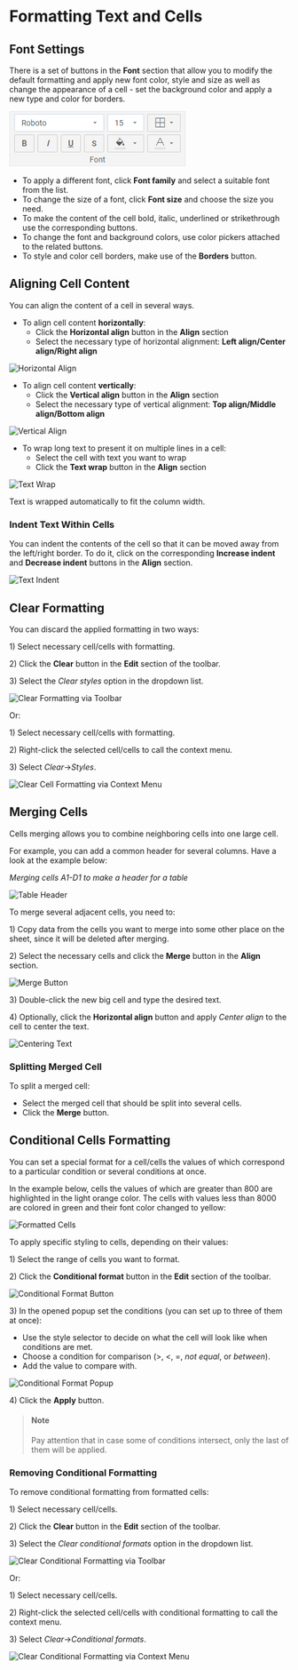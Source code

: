 # Formatting Text and Cells

## Font Settings

There is a set of buttons in the **Font** section that allow you to modify the default formatting and apply new font color, style and size as well as change the appearance of a cell - set the background color and apply a new type and color for borders.

![Font section](.gitbook/assets/font.png)

* To apply a different font, click **Font family** and select a suitable font from the list.
* To change the size of a font, click **Font size** and choose the size you need.
* To make the content of the cell bold, italic, underlined or strikethrough use the corresponding buttons.
* To change the font and background colors, use color pickers attached to the related buttons.
* To style and color cell borders, make use of the **Borders** button.

## Aligning Cell Content

You can align the content of a cell in several ways.

* To align cell content **horizontally**:
  * Click the **Horizontal align** button in the **Align** section
  * Select the necessary type of horizontal alignment: **Left align/Center align/Right align**

![Horizontal Align](.gitbook/assets/horizontal\_alignment.png)

* To align cell content **vertically**:&#x20;
  * Click the **Vertical align** button in the **Align** section
  * Select the necessary type of vertical alignment: **Top align/Middle align/Bottom align**

![Vertical Align](.gitbook/assets/vertical\_alignment.png)

* To wrap long text to present it on multiple lines in a cell:
  * Select the cell with text you want to wrap
  * Click the **Text wrap** button in the **Align** section

![Text Wrap](.gitbook/assets/text\_wrap.png)

Text is wrapped automatically to fit the column width.

### **Indent Text Within Cells**

You can indent the contents of the cell so that it can be moved away from the left/right border. To do it, click on the corresponding **Increase indent** and **Decrease indent** buttons in the **Align** section.

![Text Indent](.gitbook/assets/indent\_red.png)

## Clear Formatting

You can discard the applied formatting in two ways:

1\) Select necessary cell/cells with formatting.

2\) Click the **Clear** button in the **Edit** section of the toolbar.

3\) Select the _Clear styles_ option in the dropdown list.

![Clear Formatting via Toolbar](.gitbook/assets/clear\_formatting.png)

Or:

1\) Select necessary cell/cells with formatting.

2\) Right-click the selected cell/cells to call the context menu.

3\) Select _Clear_->_Styles_.

![Clear Cell Formatting via Context Menu](.gitbook/assets/clear\_default\_cell\_format.png)

## Merging Cells

Cells merging allows you to combine neighboring cells into one large cell.

For example, you can add a common header for several columns. Have a look at the example below:

_Merging cells A1-D1 to make a header for a table_

![Table Header](.gitbook/assets/merging\_cells.png)

To merge several adjacent cells, you need to:

1\) Copy data from the cells you want to merge into some other place on the sheet, since it will be deleted after merging.

2\) Select the necessary cells and click the **Merge** button in the **Align** section.

![Merge Button](.gitbook/assets/merge\_cells\_button.png)

3\) Double-click the new big cell and type the desired text.

4\) Optionally, click the **Horizontal align** button and apply _Center align_ to the cell to center the text.

![Centering Text](.gitbook/assets/centre\_align.png)

### Splitting Merged Cell

To split a merged cell:

* Select the merged cell that should be split into several cells.
* Click the **Merge** button.

## Conditional Cells Formatting

You can set a special format for a cell/cells the values of which correspond to a particular condition or several conditions at once.

In the example below, cells the values of which are greater than 800 are highlighted in the light orange color. The cells with values less than 8000 are colored in green and their font color changed to yellow:

![Formatted Cells](.gitbook/assets/conditional\_formatting\_result.png)

To apply specific styling to cells, depending on their values:

1\) Select the range of cells you want to format.

2\) Click the **Conditional format** button in the **Edit** section of the toolbar.

![Conditional Format Button](.gitbook/assets/conditional\_format\_button.png)

3\) In the opened popup set the conditions (you can set up to three of them at once):

* Use the style selector to decide on what the cell will look like when conditions are met.
* Choose a condition for comparison (>, <, =, _not equal_, or _between_).&#x20;
* Add the value to compare with.

![Conditional Format Popup](.gitbook/assets/conditional\_format\_popup.png)

4\) Click the **Apply** button.

> #### Note
>
> Pay attention that in case some of conditions intersect, only the last of them will be applied.

### Removing Conditional Formatting

To remove conditional formatting from formatted cells:

1\) Select necessary cell/cells.

2\) Click the **Clear** button in the **Edit** section of the toolbar.

3\) Select the _Clear conditional formats_ option in the dropdown list.

![Clear Conditional Formatting via Toolbar](.gitbook/assets/clear\_cond\_format\_button.png)

Or:

1\) Select necessary cell/cells.

2\) Right-click the selected cell/cells with conditional formatting to call the context menu.

3\) Select _Clear_->_Conditional formats_.

![Clear Conditional Formatting via Context Menu](.gitbook/assets/clear\_conditional\_format\_option.png)
